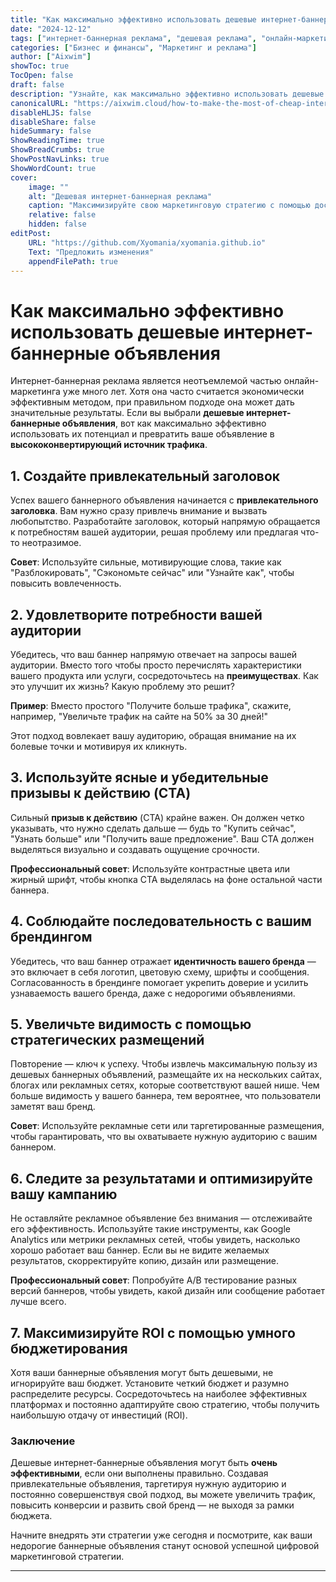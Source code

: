 ```yaml
---
title: "Как максимально эффективно использовать дешевые интернет-баннерные объявления"
date: "2024-12-12"
tags: ["интернет-баннерная реклама", "дешевая реклама", "онлайн-маркетинг", "цифровая реклама", "веб-трафик"]
categories: ["Бизнес и финансы", "Маркетинг и реклама"]
author: ["Aixwim"]
showToc: true
TocOpen: false
draft: false
description: "Узнайте, как максимально эффективно использовать дешевые интернет-баннерные объявления для увеличения трафика, повышения продаж и улучшения узнаваемости бренда."
canonicalURL: "https://aixwim.cloud/how-to-make-the-most-of-cheap-internet-banner-advertising"
disableHLJS: false
disableShare: false
hideSummary: false
ShowReadingTime: true
ShowBreadCrumbs: true
ShowPostNavLinks: true
ShowWordCount: true
cover:
    image: ""
    alt: "Дешевая интернет-баннерная реклама"
    caption: "Максимизируйте свою маркетинговую стратегию с помощью доступных баннерных объявлений."
    relative: false
    hidden: false
editPost:
    URL: "https://github.com/Xyomania/xyomania.github.io"
    Text: "Предложить изменения"
    appendFilePath: true
---
```


# Как максимально эффективно использовать дешевые интернет-баннерные объявления

Интернет-баннерная реклама является неотъемлемой частью онлайн-маркетинга уже много лет. Хотя она часто считается экономически эффективным методом, при правильном подходе она может дать значительные результаты. Если вы выбрали **дешевые интернет-баннерные объявления**, вот как максимально эффективно использовать их потенциал и превратить ваше объявление в **высококонвертирующий источник трафика**.

## 1. Создайте привлекательный заголовок

Успех вашего баннерного объявления начинается с **привлекательного заголовка**. Вам нужно сразу привлечь внимание и вызвать любопытство. Разработайте заголовок, который напрямую обращается к потребностям вашей аудитории, решая проблему или предлагая что-то неотразимое.

**Совет**: Используйте сильные, мотивирующие слова, такие как "Разблокировать", "Сэкономьте сейчас" или "Узнайте как", чтобы повысить вовлеченность.

## 2. Удовлетворите потребности вашей аудитории

Убедитесь, что ваш баннер напрямую отвечает на запросы вашей аудитории. Вместо того чтобы просто перечислять характеристики вашего продукта или услуги, сосредоточьтесь на **преимуществах**. Как это улучшит их жизнь? Какую проблему это решит?

**Пример**: Вместо простого "Получите больше трафика", скажите, например, "Увеличьте трафик на сайте на 50% за 30 дней!"

Этот подход вовлекает вашу аудиторию, обращая внимание на их болевые точки и мотивируя их кликнуть.

## 3. Используйте ясные и убедительные призывы к действию (CTA)

Сильный **призыв к действию** (CTA) крайне важен. Он должен четко указывать, что нужно сделать дальше — будь то "Купить сейчас", "Узнать больше" или "Получить ваше предложение". Ваш CTA должен выделяться визуально и создавать ощущение срочности.

**Профессиональный совет**: Используйте контрастные цвета или жирный шрифт, чтобы кнопка CTA выделялась на фоне остальной части баннера.

## 4. Соблюдайте последовательность с вашим брендингом

Убедитесь, что ваш баннер отражает **идентичность вашего бренда** — это включает в себя логотип, цветовую схему, шрифты и сообщения. Согласованность в брендинге помогает укрепить доверие и усилить узнаваемость вашего бренда, даже с недорогими объявлениями.

## 5. Увеличьте видимость с помощью стратегических размещений

Повторение — ключ к успеху. Чтобы извлечь максимальную пользу из дешевых баннерных объявлений, размещайте их на нескольких сайтах, блогах или рекламных сетях, которые соответствуют вашей нише. Чем больше видимость у вашего баннера, тем вероятнее, что пользователи заметят ваш бренд.

**Совет**: Используйте рекламные сети или таргетированные размещения, чтобы гарантировать, что вы охватываете нужную аудиторию с вашим баннером.

## 6. Следите за результатами и оптимизируйте вашу кампанию

Не оставляйте рекламное объявление без внимания — отслеживайте его эффективность. Используйте такие инструменты, как Google Analytics или метрики рекламных сетей, чтобы увидеть, насколько хорошо работает ваш баннер. Если вы не видите желаемых результатов, скорректируйте копию, дизайн или размещение.

**Профессиональный совет**: Попробуйте A/B тестирование разных версий баннеров, чтобы увидеть, какой дизайн или сообщение работает лучше всего.

## 7. Максимизируйте ROI с помощью умного бюджетирования

Хотя ваши баннерные объявления могут быть дешевыми, не игнорируйте ваш бюджет. Установите четкий бюджет и разумно распределите ресурсы. Сосредоточьтесь на наиболее эффективных платформах и постоянно адаптируйте свою стратегию, чтобы получить наибольшую отдачу от инвестиций (ROI).

### Заключение

Дешевые интернет-баннерные объявления могут быть **очень эффективными**, если они выполнены правильно. Создавая привлекательные объявления, таргетируя нужную аудиторию и постоянно совершенствуя свой подход, вы можете увеличить трафик, повысить конверсии и развить свой бренд — не выходя за рамки бюджета.

Начните внедрять эти стратегии уже сегодня и посмотрите, как ваши недорогие баннерные объявления станут основой успешной цифровой маркетинговой стратегии.

---
